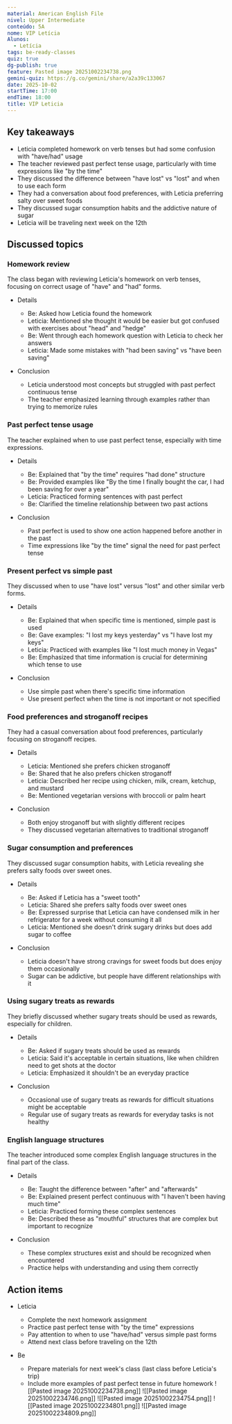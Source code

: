 ```yaml
---
material: American English File
nivel: Upper Intermediate
conteúdo: 5A
nome: VIP Letícia
Alunos:
  - Letícia
tags: be-ready-classes
quiz: true
dg-publish: true
feature: Pasted image 20251002234738.png
gemini-quiz: https://g.co/gemini/share/a2a39c133067
date: 2025-10-02
startTime: 17:00
endTime: 18:00
title: VIP Leticia
---
```

## Key takeaways

- Leticia completed homework on verb tenses but had some confusion with "have/had" usage
- The teacher reviewed past perfect tense usage, particularly with time expressions like "by the time"
- They discussed the difference between "have lost" vs "lost" and when to use each form
- They had a conversation about food preferences, with Leticia preferring salty over sweet foods
- They discussed sugar consumption habits and the addictive nature of sugar
- Leticia will be traveling next week on the 12th

## Discussed topics

### Homework review

The class began with reviewing Leticia's homework on verb tenses, focusing on correct usage of "have" and "had" forms.

- Details
    
    - Be: Asked how Leticia found the homework
    - Leticia: Mentioned she thought it would be easier but got confused with exercises about "head" and "hedge"
    - Be: Went through each homework question with Leticia to check her answers
    - Leticia: Made some mistakes with "had been saving" vs "have been saving"
- Conclusion
    
    - Leticia understood most concepts but struggled with past perfect continuous tense
    - The teacher emphasized learning through examples rather than trying to memorize rules

### Past perfect tense usage

The teacher explained when to use past perfect tense, especially with time expressions.

- Details
    
    - Be: Explained that "by the time" requires "had done" structure
    - Be: Provided examples like "By the time I finally bought the car, I had been saving for over a year"
    - Leticia: Practiced forming sentences with past perfect
    - Be: Clarified the timeline relationship between two past actions
- Conclusion
    
    - Past perfect is used to show one action happened before another in the past
    - Time expressions like "by the time" signal the need for past perfect tense

### Present perfect vs simple past

They discussed when to use "have lost" versus "lost" and other similar verb forms.

- Details
    
    - Be: Explained that when specific time is mentioned, simple past is used
    - Be: Gave examples: "I lost my keys yesterday" vs "I have lost my keys"
    - Leticia: Practiced with examples like "I lost much money in Vegas"
    - Be: Emphasized that time information is crucial for determining which tense to use
- Conclusion
    
    - Use simple past when there's specific time information
    - Use present perfect when the time is not important or not specified

### Food preferences and stroganoff recipes

They had a casual conversation about food preferences, particularly focusing on stroganoff recipes.

- Details
    
    - Leticia: Mentioned she prefers chicken stroganoff
    - Be: Shared that he also prefers chicken stroganoff
    - Leticia: Described her recipe using chicken, milk, cream, ketchup, and mustard
    - Be: Mentioned vegetarian versions with broccoli or palm heart
- Conclusion
    
    - Both enjoy stroganoff but with slightly different recipes
    - They discussed vegetarian alternatives to traditional stroganoff

### Sugar consumption and preferences

They discussed sugar consumption habits, with Leticia revealing she prefers salty foods over sweet ones.

- Details
    
    - Be: Asked if Leticia has a "sweet tooth"
    - Leticia: Shared she prefers salty foods over sweet ones
    - Be: Expressed surprise that Leticia can have condensed milk in her refrigerator for a week without consuming it all
    - Leticia: Mentioned she doesn't drink sugary drinks but does add sugar to coffee
- Conclusion
    
    - Leticia doesn't have strong cravings for sweet foods but does enjoy them occasionally
    - Sugar can be addictive, but people have different relationships with it

### Using sugary treats as rewards

They briefly discussed whether sugary treats should be used as rewards, especially for children.

- Details
    
    - Be: Asked if sugary treats should be used as rewards
    - Leticia: Said it's acceptable in certain situations, like when children need to get shots at the doctor
    - Leticia: Emphasized it shouldn't be an everyday practice
- Conclusion
    
    - Occasional use of sugary treats as rewards for difficult situations might be acceptable
    - Regular use of sugary treats as rewards for everyday tasks is not healthy

### English language structures

The teacher introduced some complex English language structures in the final part of the class.

- Details
    
    - Be: Taught the difference between "after" and "afterwards"
    - Be: Explained present perfect continuous with "I haven't been having much time"
    - Leticia: Practiced forming these complex sentences
    - Be: Described these as "mouthful" structures that are complex but important to recognize
- Conclusion
    
    - These complex structures exist and should be recognized when encountered
    - Practice helps with understanding and using them correctly

## Action items

- Leticia
    
    - Complete the next homework assignment
    - Practice past perfect tense with "by the time" expressions
    - Pay attention to when to use "have/had" versus simple past forms
    - Attend next class before traveling on the 12th
- Be
    
    - Prepare materials for next week's class (last class before Leticia's trip)
    - Include more examples of past perfect tense in future homework
![[Pasted image 20251002234738.png]]
![[Pasted image 20251002234746.png]]
![[Pasted image 20251002234754.png]]
![[Pasted image 20251002234801.png]]
![[Pasted image 20251002234809.png]]